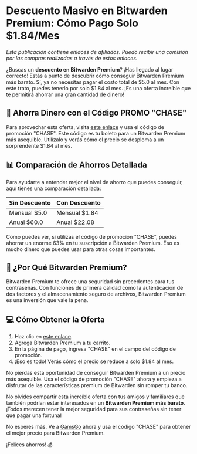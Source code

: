 # Descuento Masivo en Bitwarden Premium: Cómo Pago Solo $1.84/Mes

*Esta publicación contiene enlaces de afiliados. Puedo recibir una comisión por las compras realizadas a través de estos enlaces.*

¿Buscas un **descuento en Bitwarden Premium**? ¡Has llegado al lugar correcto! Estás a punto de descubrir cómo conseguir Bitwarden Premium más barato. Sí, ya no necesitas pagar el costo total de $5.0 al mes. Con este trato, puedes tenerlo por solo $1.84 al mes. ¡Es una oferta increíble que te permitirá ahorrar una gran cantidad de dinero!

## :money_with_wings: Ahorra Dinero con el Código PROMO "CHASE"

Para aprovechar esta oferta, visita [este enlace](https://www.gamsgo.com/partner/ykeX7B) y usa el código de promoción "CHASE". Este código es tu boleto para un Bitwarden Premium más asequible. Utilízalo y verás cómo el precio se desploma a un sorprendente $1.84 al mes.

## :bar_chart: Comparación de Ahorros Detallada

Para ayudarte a entender mejor el nivel de ahorro que puedes conseguir, aquí tienes una comparación detallada:

| Sin Descuento | Con Descuento |
|---------------|---------------|
|Mensual $5.0   |Mensual $1.84  |
|Anual $60.0    |Anual $22.08   |

Como puedes ver, si utilizas el código de promoción "CHASE", puedes ahorrar un enorme 63% en tu suscripción a Bitwarden Premium. Eso es mucho dinero que puedes usar para otras cosas importantes.

## :star2: ¿Por Qué Bitwarden Premium?

Bitwarden Premium te ofrece una seguridad sin precedentes para tus contraseñas. Con funciones de primera calidad como la autenticación de dos factores y el almacenamiento seguro de archivos, Bitwarden Premium es una inversión que vale la pena.

## :computer: Cómo Obtener la Oferta

1. Haz clic en [este enlace](https://www.gamsgo.com/partner/ykeX7B).
2. Agrega Bitwarden Premium a tu carrito.
3. En la página de pago, ingresa "CHASE" en el campo del código de promoción.
4. ¡Eso es todo! Verás cómo el precio se reduce a solo $1.84 al mes.

No pierdas esta oportunidad de conseguir Bitwarden Premium a un precio más asequible. Usa el código de promoción "CHASE" ahora y empieza a disfrutar de las características premium de Bitwarden sin romper tu banco.

No olvides compartir esta increíble oferta con tus amigos y familiares que también podrían estar interesados en un **Bitwarden Premium más barato**. ¡Todos merecen tener la mejor seguridad para sus contraseñas sin tener que pagar una fortuna!

No esperes más. Ve a [GamsGo](https://www.gamsgo.com/partner/ykeX7B) ahora y usa el código "CHASE" para obtener el mejor precio para Bitwarden Premium.

¡Felices ahorros! :moneybag: